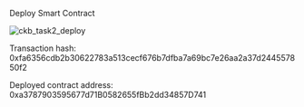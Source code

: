 Deploy Smart Contract

![ckb_task2_deploy](https://user-images.githubusercontent.com/21215088/128822083-5b88be06-75d1-42f7-9b1d-0347a0086138.png)

Transaction hash: 0xfa6356cdb2b30622783a513cecf676b7dfba7a69bc7e26aa2a37d244557850f2

Deployed contract address: 0xa3787903595677d71B0582655fBb2dd34857D741
